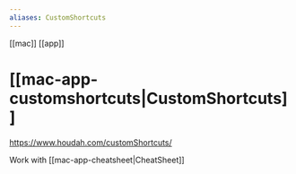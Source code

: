 ```yaml
---
aliases: CustomShortcuts
---
```


[[mac]] [[app]]

# [[mac-app-customshortcuts|CustomShortcuts]]

https://www.houdah.com/customShortcuts/

Work with [[mac-app-cheatsheet|CheatSheet]]